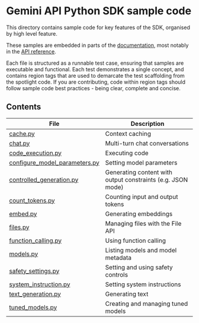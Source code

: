 # Gemini API Python SDK sample code

This directory contains sample code for key features of the SDK, organised by high level feature.

These samples are embedded in parts of the [documentation](https://ai.google.dev), most notably in the [API reference](https://ai.google.dev/api).

Each file is structured as a runnable test case, ensuring that samples are executable and functional. Each test demonstrates a single concept, and contains region tags that are used to demarcate the test scaffolding from the spotlight code. If you are contributing, code within region tags should follow sample code best practices - being clear, complete and concise.

## Contents

| File                                                             | Description |
|------------------------------------------------------------------| ----------- |
| [cache.py](./cache.py)                                           | Context caching |
| [chat.py](./chat.py)                                             | Multi-turn chat conversations |
| [code_execution.py](./samples/code_execution.py)                 | Executing code |
| [configure_model_parameters.py](./configure_model_parameters.py) | Setting model parameters |
| [controlled_generation.py](./controlled_generation.py)           | Generating content with output constraints (e.g. JSON mode) |
| [count_tokens.py](./count_tokens.py)                             | Counting input and output tokens |
| [embed.py](./embed.py)                                           | Generating embeddings |
| [files.py](./files.py)                                           | Managing files with the File API |
| [function_calling.py](./function_calling.py)                     | Using function calling |
| [models.py](./models.py)                                         | Listing models and model metadata |
| [safety_settings.py](./safety_settings.py)                       | Setting and using safety controls |
| [system_instruction.py](./system_instruction.py)                 | Setting system instructions |
| [text_generation.py](./text_generation.py)                       | Generating text |
| [tuned_models.py](./tuned_models.py)                             | Creating and managing tuned models |
